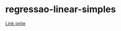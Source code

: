 # regressao-linear-simples

<a href="https://modelo-de-regressao-linear-simples.netlify.app/"> Link onlie</a>
